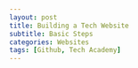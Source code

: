 ```yaml
---
layout: post
title: Building a Tech Website
subtitle: Basic Steps
categories: Websites
tags: [Github, Tech Academy]
---
```

